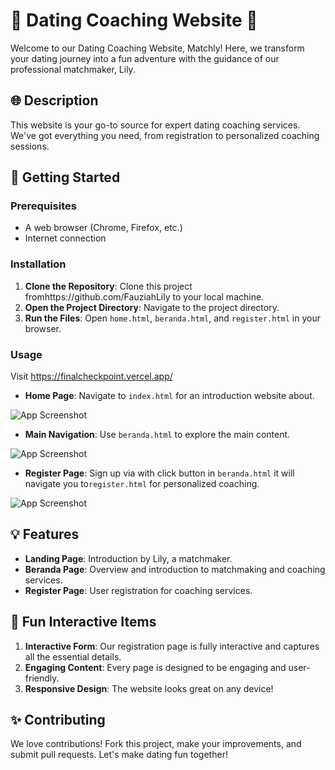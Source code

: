 # 🌟 Dating Coaching Website 🌟

Welcome to our Dating Coaching Website, Matchly! Here, we transform your dating journey into a fun adventure with the guidance of our professional matchmaker, Lily.

## 🌐 Description

This website is your go-to source for expert dating coaching services. We've got everything you need, from registration to personalized coaching sessions.

## 🚀 Getting Started

### Prerequisites

- A web browser (Chrome, Firefox, etc.)
- Internet connection

### Installation

1. **Clone the Repository**: Clone this project fromhttps://github.com/FauziahLily to your local machine.
2. **Open the Project Directory**: Navigate to the project directory.
3. **Run the Files**: Open `home.html`, `beranda.html`, and `register.html` in your browser.

### Usage

Visit https://finalcheckpoint.vercel.app/
- **Home Page**: Navigate to `index.html` for an introduction website about.

![App Screenshot](assets\landingpage.png)

- **Main Navigation**: Use `beranda.html` to explore the main content.

![App Screenshot](assets\homepage.png)

- **Register Page**: Sign up via with click button in `beranda.html` it will navigate you to`register.html` for personalized coaching.

![App Screenshot](assets\regform.png)

## 💡 Features

- **Landing Page**: Introduction by Lily, a matchmaker.
- **Beranda Page**: Overview and introduction to matchmaking and coaching services.
- **Register Page**: User registration for coaching services.

## 🎉 Fun Interactive Items

1. **Interactive Form**: Our registration page is fully interactive and captures all the essential details.
2. **Engaging Content**: Every page is designed to be engaging and user-friendly.
3. **Responsive Design**: The website looks great on any device!

## ✨ Contributing

We love contributions! Fork this project, make your improvements, and submit pull requests. Let's make dating fun together!
